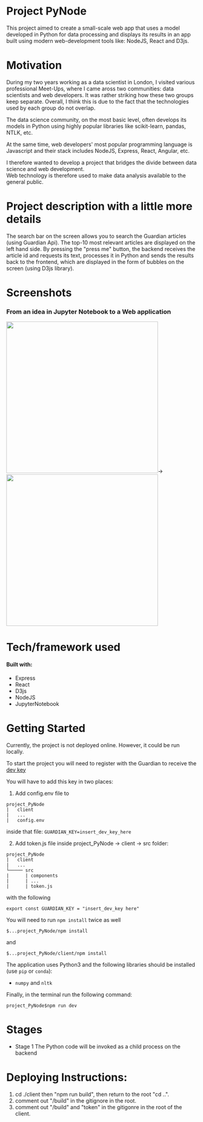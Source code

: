 # Project PyNode

This project aimed to create a small-scale web app that
uses a model developed in Python for data processing and displays its results in an app built using modern web-development tools like: NodeJS,
React and D3js.

# Motivation

During my two years working as a data scientist in London, I visited various
professional Meet-Ups, where I came aross two communities: data scientists
and web developers. It was rather striking how these two groups keep separate.  Overall, I think this is due to the fact that the technologies used by each
group do not overlap.

The data science community, on the most basic level, often develops
its models in Python using highly popular libraries like scikit-learn, pandas,
NTLK, etc.

At the same time, web developers' most popular programming language is
Javascript and their stack includes NodeJS, Express, React, Angular, etc.

I therefore wanted to develop a project that bridges the divide between data science and web development.  
Web technology is therefore used to make data analysis available to the general public.  

# Project description with a little more details

The search bar on the screen allows you to search the Guardian articles (using
Guardian Api). The top-10 most relevant articles are displayed on the left hand
side. By pressing the "press me" button, the backend receives the article id and
requests its text, processes it in Python and sends the results back to the frontend,
which are displayed in the form of bubbles on the screen (using D3js library).

# Screenshots

### From an idea in Jupyter Notebook to a Web application

<img src="https://user-images.githubusercontent.com/19667238/39990458-864ecd1c-5764-11e8-8b09-1bc07ac17de1.png" width="400" />&rightarrow;<img src="https://user-images.githubusercontent.com/19667238/39990852-95b13b90-5765-11e8-8493-f910288c71a5.png" width="400"/>

# Tech/framework used

#### Built with:

* Express
* React
* D3js
* NodeJS
* JupyterNotebook

# Getting Started

Currently, the project is not deployed online. However, it could be run locally.

To start the project you will need to register with the Guardian to receive the
[dev key](https://bonobo.capi.gutools.co.uk/register/developer)

You will have to add this key in two places:

1. Add config.env file to

```
project_PyNode
|   client
|   ...
|   config.env
```

inside that file: `GUARDIAN_KEY=insert_dev_key_here`

2. Add token.js file inside project_PyNode -> client -> src folder:

```
project_PyNode
|   client
|   ...
└───── src
|      | components
|      | ...
|      | token.js
```

with the following

`export const GUARDIAN_KEY = "insert_dev_key here"`

You will need to run `npm install` twice as well

`$...project_PyNode/npm install`

and

`$...project_PyNode/client/npm install`

The application uses Python3 and the following libraries should be installed (use `pip` or `conda`):

* `numpy` and `nltk`


Finally, in the terminal run the following command:

```shell
project_PyNode$npm run dev
```

# Stages

* Stage 1 The Python code will be invoked as a child process on the backend

# Deploying Instructions:

1. cd ./client then "npm run build", then return to the root "cd ..".
2. comment out "/build" in the gitignore in the root.
3. comment out "/build" and "token" in the gitigonre in the root of the client.

